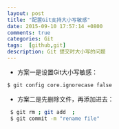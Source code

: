 ```yaml
---
layout: post
title: "配置Git支持大小写敏感"
date: 2015-09-10 17:57:14 +0800
comments: true
categories: Git
tags:  [github,git]
description: Git 提交时大小写的问题
---
```





- 方案一是设置Git大小写敏感：

```bash
$ git config core.ignorecase false
```



- 方案二是先删除文件，再添加进去：
```bash
 $ git rm ; git add  ;  
 $ git commit -m "rename file"
```

<!--more-->